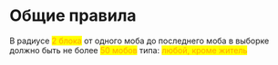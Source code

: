 # Общие правила

В радиусе <mark style="color:orange;">2 блока</mark> от одного моба до последнего моба в выборке должно быть не более <mark style="color:orange;">50 мобов</mark> типа: <mark style="color:orange;">любой, кроме житель</mark>
